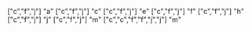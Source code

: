 ["c","f","j"]
"a"
["c","f","j"]
"c"
["c","f","j"]
"e"
["c","f","j"]
"f"
["c","f","j"]
"h"
["c","f","j"]
"j"
["c","f","j"]
"m"
["c","c","f","f","j","j"]
"m"